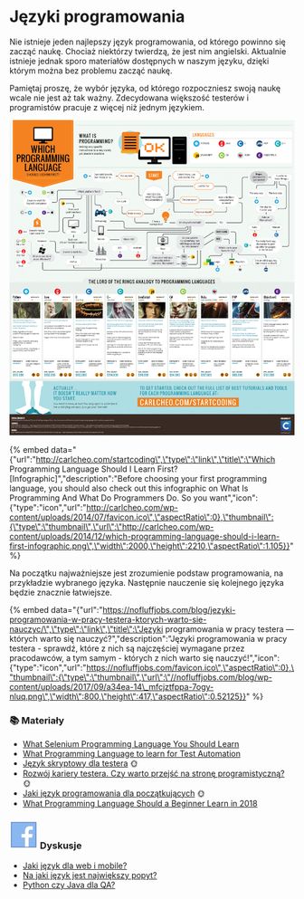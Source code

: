 # Języki programowania

Nie istnieje jeden najlepszy język programowania, od którego powinno się zacząć naukę. Chociaż niektórzy twierdzą, że jest nim angielski. Aktualnie istnieje jednak sporo materiałów dostępnych w naszym języku, dzięki którym można bez problemu zacząć naukę.

Pamiętaj proszę, że wybór języka, od którego rozpoczniesz swoją naukę wcale nie jest aż tak ważny. Zdecydowana większość testerów i programistów pracuje z więcej niż jednym językiem.

![](../.gitbook/assets/which-programming-language-should-i-learn-first-infographic.png)

{% embed data="{\"url\":\"http://carlcheo.com/startcoding\",\"type\":\"link\",\"title\":\"Which Programming Language Should I Learn First? \[Infographic\]\",\"description\":\"Before choosing your first programming language, you should also check out this infographic on What Is Programming And What Do Programmers Do.  So you want\",\"icon\":{\"type\":\"icon\",\"url\":\"http://carlcheo.com/wp-content/uploads/2014/07/favicon.ico\",\"aspectRatio\":0},\"thumbnail\":{\"type\":\"thumbnail\",\"url\":\"http://carlcheo.com/wp-content/uploads/2014/12/which-programming-language-should-i-learn-first-infographic.png\",\"width\":2000,\"height\":2210,\"aspectRatio\":1.105}}" %}

Na początku najważniejsze jest zrozumienie podstaw programowania, na przykładzie wybranego języka. Następnie nauczenie się kolejnego języka będzie znacznie łatwiejsze.

{% embed data="{\"url\":\"https://nofluffjobs.com/blog/jezyki-programowania-w-pracy-testera-ktorych-warto-sie-nauczyc/\",\"type\":\"link\",\"title\":\"Języki programowania w pracy testera — których warto się nauczyć?\",\"description\":\"Języki programowania w pracy testera - sprawdź, które z nich są najczęściej wymagane przez pracodawców, a tym samym - których z nich warto się nauczyć!\",\"icon\":{\"type\":\"icon\",\"url\":\"https://nofluffjobs.com/favicon.ico\",\"aspectRatio\":0},\"thumbnail\":{\"type\":\"thumbnail\",\"url\":\"//nofluffjobs.com/blog/wp-content/uploads/2017/09/a34ea-14\_mfcjztfppa-7ogy-nluq.png\",\"width\":800,\"height\":417,\"aspectRatio\":0.52125}}" %}

### 📚 Materiały

* [What Selenium Programming Language You Should Learn](https://www.joecolantonio.com/2015/05/31/selenium-what-programming-language-you-should-learn-to-get-into-test-automation/) 
* [What Programming Language to learn for Test Automation](https://www.froglogic.com/blog/what-programming-language-to-learn-for-test-automation/) 
* [Język skryptowy dla testera](http://testerzy.pl/baza-wiedzy/testerzy-testerom-19-jezyk-skryptowy-dla-testera) 🌞
* [Rozwój kariery testera. Czy warto przejść na stronę programistyczną?](http://testerzy.pl/baza-wiedzy/rozwoj-kariery-testera-programowanie) 🌞
* [Jaki język programowania dla początkujących](http://www.qa-courses.com/stranica-posta/2016/10/25/Jaki-jezyk-programowania-jest-dla-poczatkujecych) 🌞
* [What Programming Language Should a Beginner Learn in 2018](https://www.codementor.io/codementorteam/beginner-programming-language-job-salary-community-7s26wmbm6)

### ![](../.gitbook/assets/icons8-facebook-50%20%287%29.png) Dyskusje

* [Jaki język dla web i mobile?](https://www.facebook.com/groups/TestowanieOprogramowania/permalink/1139129899442920/)
* [Na jaki język jest największy popyt?](https://www.facebook.com/groups/TestowanieOprogramowania/permalink/1411316595557581/)
* [Python czy Java dla QA?](https://www.facebook.com/groups/TestowanieOprogramowania/permalink/1704663669556204/)

